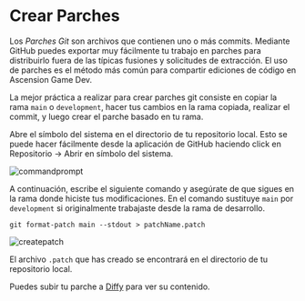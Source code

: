 # Crear Parches

Los _Parches Git_ son archivos que contienen uno o más commits. Mediante GitHub puedes exportar muy fácilmente tu trabajo en parches para distribuirlo fuera de las típicas fusiones y solicitudes de extracción. El uso de parches es el método más común para compartir ediciones de código en Ascension Game Dev.


La mejor práctica a realizar para crear parches git consiste en copiar la rama ``main`` o ``development``, hacer tus cambios en la rama copiada, realizar el commit, y luego crear el parche basado en tu rama.


Abre el símbolo del sistema en el directorio de tu repositorio local. Esto se puede hacer fácilmente desde la aplicación de GitHub haciendo click en Repositorio -> Abrir en símbolo del sistema.

![commandprompt](https://www.ascensiongamedev.com/resources/filehost/62ed0b264c03f8d3b61c17195771c044.png)


A continuación, escribe el siguiente comando y asegúrate de que sigues en la rama donde hiciste tus modificaciones. En el comando sustituye ``main`` por ``development`` si originalmente trabajaste desde la rama de desarrollo.

```
git format-patch main --stdout > patchName.patch
```

![createpatch](https://www.ascensiongamedev.com/resources/filehost/ad6434b2e74bb658b8565b6dd227d961.png)

El archivo ``.patch`` que has creado se encontrará en el directorio de tu repositorio local.

Puedes subir tu parche a [Diffy](https://diffy.org) para ver su contenido.
